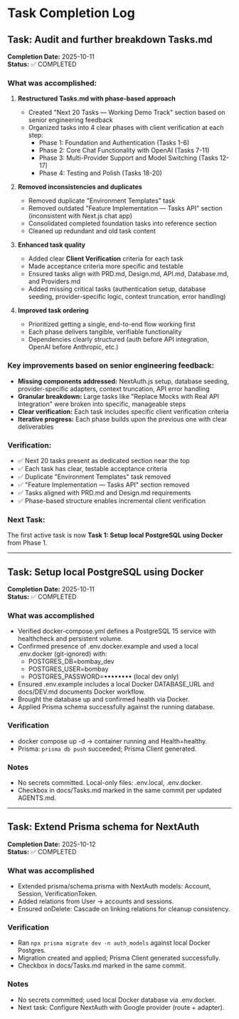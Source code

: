 # Task Completion Log

## Task: Audit and further breakdown Tasks.md

**Completion Date:** 2025-10-11  
**Status:** ✅ COMPLETED

### What was accomplished:

1. **Restructured Tasks.md with phase-based approach**
   - Created "Next 20 Tasks — Working Demo Track" section based on senior engineering feedback
   - Organized tasks into 4 clear phases with client verification at each step:
     - Phase 1: Foundation and Authentication (Tasks 1-6)
     - Phase 2: Core Chat Functionality with OpenAI (Tasks 7-11) 
     - Phase 3: Multi-Provider Support and Model Switching (Tasks 12-17)
     - Phase 4: Testing and Polish (Tasks 18-20)

2. **Removed inconsistencies and duplicates**
   - Removed duplicate "Environment Templates" task
   - Removed outdated "Feature Implementation — Tasks API" section (inconsistent with Next.js chat app)
   - Consolidated completed foundation tasks into reference section
   - Cleaned up redundant and old task content

3. **Enhanced task quality**
   - Added clear **Client Verification** criteria for each task
   - Made acceptance criteria more specific and testable
   - Ensured tasks align with PRD.md, Design.md, API.md, Database.md, and Providers.md
   - Added missing critical tasks (authentication setup, database seeding, provider-specific logic, context truncation, error handling)

4. **Improved task ordering**
   - Prioritized getting a single, end-to-end flow working first
   - Each phase delivers tangible, verifiable functionality
   - Dependencies clearly structured (auth before API integration, OpenAI before Anthropic, etc.)

### Key improvements based on senior engineering feedback:

- **Missing components addressed:** NextAuth.js setup, database seeding, provider-specific adapters, context truncation, API error handling
- **Granular breakdown:** Large tasks like "Replace Mocks with Real API Integration" were broken into specific, manageable steps
- **Clear verification:** Each task includes specific client verification criteria
- **Iterative progress:** Each phase builds upon the previous one with clear deliverables

### Verification:
- ✅ Next 20 tasks present as dedicated section near the top
- ✅ Each task has clear, testable acceptance criteria
- ✅ Duplicate "Environment Templates" task removed
- ✅ "Feature Implementation — Tasks API" section removed
- ✅ Tasks aligned with PRD.md and Design.md requirements
- ✅ Phase-based structure enables incremental client verification

### Next Task:
The first active task is now **Task 1: Setup local PostgreSQL using Docker** from Phase 1.

---

## Task: Setup local PostgreSQL using Docker

**Completion Date:** 2025-10-11  
**Status:** ✅ COMPLETED

### What was accomplished

- Verified docker-compose.yml defines a PostgreSQL 15 service with healthcheck and persistent volume.
- Confirmed presence of .env.docker.example and used a local .env.docker (git-ignored) with:
  - POSTGRES_DB=bombay_dev
  - POSTGRES_USER=bombay
  - POSTGRES_PASSWORD=•••••••• (local dev only)
- Ensured .env.example includes a local Docker DATABASE_URL and docs/DEV.md documents Docker workflow.
- Brought the database up and confirmed health via Docker.
- Applied Prisma schema successfully against the running database.

### Verification

- docker compose up -d → container running and Health=healthy.
- Prisma: `prisma db push` succeeded; Prisma Client generated.

### Notes

- No secrets committed. Local-only files: .env.local, .env.docker.
- Checkbox in docs/Tasks.md marked in the same commit per updated AGENTS.md.

---

## Task: Extend Prisma schema for NextAuth

**Completion Date:** 2025-10-12  
**Status:** ✅ COMPLETED

### What was accomplished

- Extended prisma/schema.prisma with NextAuth models: Account, Session, VerificationToken.
- Added relations from User → accounts and sessions.
- Ensured onDelete: Cascade on linking relations for cleanup consistency.

### Verification

- Ran `npx prisma migrate dev -n auth_models` against local Docker Postgres.
- Migration created and applied; Prisma Client generated successfully.
- Checkbox in docs/Tasks.md marked in the same commit.

### Notes

- No secrets committed; used local Docker database via .env.docker.
- Next task: Configure NextAuth with Google provider (route + adapter).
